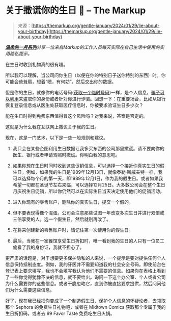 <!--yml

分类：未分类

日期：2024-05-27 15:18:37

-->

# 关于撒谎你的生日 🎂 – The Markup

> 来源：[https://themarkup.org/gentle-january/2024/01/29/lie-about-your-birthday](https://themarkup.org/gentle-january/2024/01/29/lie-about-your-birthday)

[***温柔的一月系列***](https://themarkup.org/gentle-january/2024/01/02/gentle-january-the-least-intimidating-privacy-tips-from-the-markup)*分享一位来自Markup的工作人员每天实际在自己生活中使用的实用隐私提示。*

在生日时收到礼物真的很有趣。

所以我可以理解，当公司问你生日（以便在你的特别日子送你特别的东西）时，你可能会耸耸肩，想着“嗯，有何妨”，然后交出你的数据。

但是你的生日，就像你的电话号码([获取一个临时号码](https://themarkup.org/gentle-january/2024/01/12/sign-up-for-a-simple-burner-phone-number))一样，是个人信息，[骗子可以利用](https://www.fcc.gov/port-out-fraud-targets-your-private-accounts)来盗取你的身份或者针对你进行诈骗。回想一下：在重要场合，比如从银行恢复登录信息或从医生处获取医疗信息时，你被要求验证生日多少次？

能在生日时得到免费东西值得冒这个风险吗？对我来说，答案是否定的。

这就是为什么我在互联网上撒谎关于我的生日。

现在，这是一门艺术，以下是一些一般规则和建议。

1.  我只会在某些企图利用生日数据让我多买东西的公司那里撒谎。请不要向你的医生、银行或者申请驾照时撒谎。你明白我的意思吧。

1.  如果你想在生日时同时收到这些促销信息，可以选择一个接近你真实生日的假生日。例如，如果我的生日是1989年12月13日，就像泰勒·斯威夫特一样，我可以选择每个月的第一天，即1989年12月1日，作为我的假生日。或者如果我希望一切都在圣诞节左右来临，可以选择12月25日。大多数公司会在整个生日月庆祝生日促销，所以你仍然可以在实际生日当天决定使用他们的促销活动。

1.  进入你现有的零售账户，删除你的真实生日，提交一个假的。

1.  但不要表现得像个混蛋。公司会注意那些试图一年改变多次生日并进行双倍或三倍享受的人。选一个假生日，然后就别再改了。

1.  在将来创建新的零售账户时，请记住第一次使用你的假生日。

1.  最后，当我在一家餐馆享受生日折扣时，唯一看到我的生日的人只有一位员工偷看了我的身份证，我就不担心了。

更严肃的话题是，对于想要更多保护隐私的人来说，一个提示是要对提供任何个人信息保持抵制态度。例如，我的牙医并不需要知道我的社会安全号码。即使前台在登记表上要求填写，我也不会填写我认为他们不需要的信息。如果你在表格上看到了一些你觉得犹豫不决的信息，就不要给出。询问一下这个办公室、个人或者公司为什么需要你的这些信息。或者干脆忽略它，直到你被直接要求提供，然后问问他们为什么需要这些信息。

好了，现在我已经把你变成了一个制造假生日、保护个人信息的怀疑论者，去领取那个 Sephora 的免费生日礼物吧，或者在 Midtown Comics 获取那个专属于我的生日折扣码，或者去 99 Favor Taste 免费吃生日火锅。
